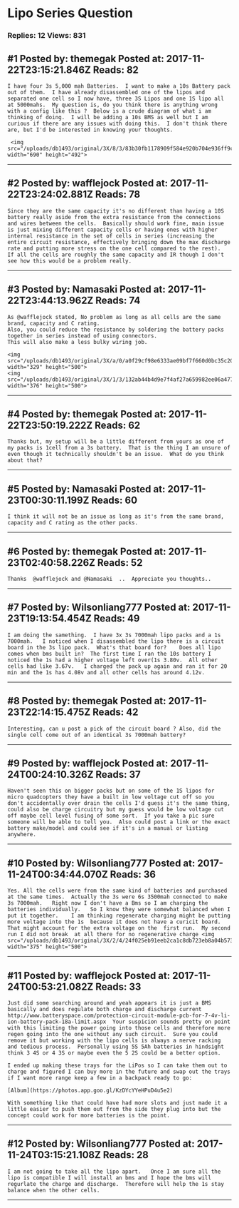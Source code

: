 # Lipo Series Question

### Replies: 12 Views: 831

## \#1 Posted by: themegak Posted at: 2017-11-22T23:15:21.846Z Reads: 82

```
I have four 3s 5,000 mah Batteries.  I want to make a 10s Battery pack out of them.  I have already disassembled one of the lipos and separated one cell so I now have, three 3S Lipos and one 1S lipo all at 5000mahs.  My question is, do you think there is anything wrong with a config like this ?  Below is a crude diagram of what i am thinking of doing.  I will be adding a 10s BMS as well but I am curious if there are any issues with doing this.  I don't think there are, but I'd be interested in knowing your thoughts.

 <img src="/uploads/db1493/original/3X/8/3/83b30fb1178909f584e920b704e936ff9c0d6f5c.JPG" width="690" height="492">
```

---
## \#2 Posted by: wafflejock Posted at: 2017-11-22T23:24:02.881Z Reads: 78

```
Since they are the same capacity it's no different than having a 10S battery really aside from the extra resistance from the connections and wires between the cells.  Basically should work fine, main issue is just mixing different capacity cells or having ones with higher internal resistance in the set of cells in series (increasing the entire circuit resistance, effectively bringing down the max discharge rate and putting more stress on the one cell compared to the rest).  If all the cells are roughly the same capacity and IR though I don't see how this would be a problem really.
```

---
## \#3 Posted by: Namasaki Posted at: 2017-11-22T23:44:13.962Z Reads: 74

```
As @wafflejock stated, No problem as long as all cells are the same brand, capacity and C rating.
Also, you could reduce the resistance by soldering the battery packs together in series instead of using connectors.
This will also make a less bulky wiring job.

<img src="/uploads/db1493/original/3X/a/0/a0f29cf98e6333ae09bf7f660d0bc35c20796ffd.png" width="329" height="500">
<img src="/uploads/db1493/original/3X/1/3/132ab44b4d9e7f4af27a659982ee06a4775019da.png" width="376" height="500">
```

---
## \#4 Posted by: themegak Posted at: 2017-11-22T23:50:19.222Z Reads: 62

```
Thanks but, my setup will be a little different from yours as one of my packs is 1cell from a 3s battery.  That is the thing I am unsure of even though it technically shouldn't be an issue.  What do you think about that?
```

---
## \#5 Posted by: Namasaki Posted at: 2017-11-23T00:30:11.199Z Reads: 60

```
I think it will not be an issue as long as it's from the same brand, capacity and C rating as the other packs.
```

---
## \#6 Posted by: themegak Posted at: 2017-11-23T02:40:58.226Z Reads: 52

```
Thanks  @wafflejock and @Namasaki  ..  Appreciate you thoughts..
```

---
## \#7 Posted by: Wilsonliang777 Posted at: 2017-11-23T19:13:54.454Z Reads: 49

```
I am doing the samething.  I have 3x 3s 7000mah lipo packs and a 1s 7000mah.   I noticed when I disassembled the lipo there is a circuit board in the 3s lipo pack.  What's that board for?    Does all lipo comes when bms built in?  The first time I ran the 10s battery I noticed the 1s had a higher voltage left over(1s 3.80v.  All other cells had like 3.67v.   I charged the pack up again and ran it for 20 min and the 1s has 4.08v and all other cells has around 4.12v.
```

---
## \#8 Posted by: themegak Posted at: 2017-11-23T22:14:15.475Z Reads: 42

```
Interesting, can u post a pick of the circuit board ? Also, did the single cell come out of an identical 3s 7000mah battery?
```

---
## \#9 Posted by: wafflejock Posted at: 2017-11-24T00:24:10.326Z Reads: 37

```
Haven't seen this on bigger packs but on some of the 1S lipos for micro quadcopters they have a built in low voltage cut off so you don't accidentally over drain the cells I'd guess it's the same thing, could also be charge circuitry but my guess would be low voltage cut off maybe cell level fusing of some sort.  If you take a pic sure someone will be able to tell you.  Also could post a link or the exact battery make/model and could see if it's in a manual or listing anywhere.
```

---
## \#10 Posted by: Wilsonliang777 Posted at: 2017-11-24T00:34:44.070Z Reads: 36

```
Yes. All the cells were from the same kind of batteries and purchased at the same times.  Actually the 3s were 6s 3500mah connected to make 3s 7000mah.   Right now I don't have a Bms so I am charging the batteries individually.   So I know they were somewhat balanced when I put it together.    I am thinking regenerate charging might be putting more voltage into the 1s  because it does not have a curicit board.  That might account for the extra voltage on the  first run.  My second run I did not break  at all there for no regenerative charge <img src="/uploads/db1493/original/3X/2/4/24f025eb91eeb2ca1c8db723eb8a04b573439167.jpg" width="375" height="500">
```

---
## \#11 Posted by: wafflejock Posted at: 2017-11-24T00:53:21.082Z Reads: 33

```
Just did some searching around and yeah appears it is just a BMS basically and does regulate both charge and discharge current http://www.batteryspace.com/protection-circuit-module-pcb-for-7-4v-li-ion-battery-pack-18a-limit.aspx  Your suspicion sounds pretty on point with this limiting the power going into those cells and therefore more regen going into the one without any such circuit.  Sure you could remove it but working with the lipo cells is always a nerve racking and tedious process.  Personally using 5S 5Ah batteries in hindsight think 3 4S or 4 3S or maybe even the 5 2S could be a better option.

I ended up making these trays for the LiPos so I can take them out to charge and figured I can buy more in the future and swap out the trays if I want more range keep a few in a backpack ready to go:

[Album](https://photos.app.goo.gl/KzDYcYYeHPuD4u5e2)

With something like that could have had more slots and just made it a little easier to push them out from the side they plug into but the concept could work for more batteries is the point.
```

---
## \#12 Posted by: Wilsonliang777 Posted at: 2017-11-24T03:15:21.108Z Reads: 28

```
I am not going to take all the lipo apart.   Once I am sure all the lipo is compatible I will install an bms and I hope the bms will  regurlate the charge and discharge.  Therefore will help the 1s stay balance when the other cells.
```

---
